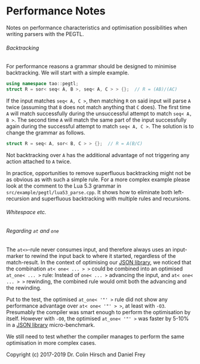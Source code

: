 # Performance Notes

Notes on performance characteristics and optimisation possibilities when writing parsers with the PEGTL.

###### Backtracking

For performance reasons a grammar should be designed to minimise backtracking.
We will start with a simple example.

```c++
using namespace tao::pegtl;
struct R = sor< seq< A, B >, seq< A, C > > {};  // R = (AB)/(AC)
```

If the input matches `seq< A, C >`, then matching `R` on said input will parse `A` twice (assuming that `B` does not match anything that `C` does).
The first time `A` will match successfully during the unsuccessful attempt to match `seq< A, B >`.
The second time `A` will match the same part of the input successfully again during the successful attempt to match `seq< A, C >`.
The solution is to change the grammar as follows.

```c++
struct R = seq< A, sor< B, C > > {};  // R = A(B/C)
```

Not backtracking over `A` has the additional advantage of not triggering any action attached to `A` twice.

In practice, opportunities to remove superfluous backtracking might not be as obvious as with such a simple rule.
For a more complex example please look at the comment to the Lua 5.3 grammar in `src/example/pegtl/lua53_parse.cpp`.
It shows how to eliminate both left-recursion and superfluous backtracking with multiple rules and recursions.

###### Whitespace etc.


###### Regarding `at` and `one`

The `at<>`-rule never consumes input, and therefore always uses an input-marker to rewind the input back to where it started, regardless of the match-result.
In the context of optimising our [JSON library](https://github.com/taocpp/json), we noticed that the combination `at< one< ... > >` could be combined into an optimised `at_one< ... >` rule:
Instead of `one< ... >` advancing the input, and `at< one< ... > >` rewinding, the combined rule would omit both the advancing and the rewinding.

Put to the test, the optimised `at_one< '"' >` rule did not show any performance advantage over `at< one< '"' > >`, at least with `-O3`.
Presumably the compiler was smart enough to perform the optimisation by itself.
However with `-O0`, the optimised `at_one< '"' >` was faster by 5-10% in a [JSON library](https://github.com/taocpp/json) micro-benchmark.

We still need to test whether the compiler manages to perform the same optimisation in more complex cases.

Copyright (c) 2017-2019 Dr. Colin Hirsch and Daniel Frey
